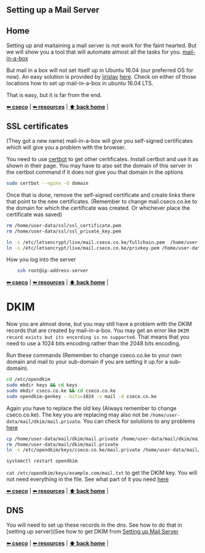 ## Setting up a Mail Server

## Home

Setting up and maitaining a mail server is not work for the faint hearted. But we will show you a tool that will automate almost all the tasks for you. [mail-in-a-box](https://mailinabox.email/)

But mail in a box will not set itself up in Ubuntu 16.04 (our preferred OS for now). An easy solution is provided by [jirislav](https://github.com/mail-in-a-box/mailinabox/issues/758) [here](https://github.com/jirislav/mailinabox). Check on either of those locations how to set up mail-in-a-box in ubuntu 16.04 LTS.

That is easy, but it is far from the end.

**[⬅ cseco](http://github.com/cseco/cseco/tree/dev)** | **[⬅ resources](http://github.com/cseco/cseco/tree/dev/resources)** | **[⬆ back home](#home)** |

## SSL certificates
(They got a new name)
mail-in-a-box will give you self-signed certificates which will give you a problem with the browser.

You need to use [certbot](https://certbot.eff.org/lets-encrypt/ubuntuxenial-nginx) to get other certificates. Install certbot and use it as shown in their page. You may have to also set the domain of this server in the certbot command if it does not give you that domain in the options

```sh
sudo certbot --nginx -d domain
```

Once that is done, remove the self-signed certificate and create links there that point to the new certificates. (Remember to change mail.cseco.co.ke to the domain for which the certificate was created. Or whichever place the certificate was saved)

```sh
rm /home/user-data/ssl/ssl_certificate.pem
rm /home/user-data/ssl/ssl_private_key.pem

ln -s /etc/letsencrypt/live/mail.cseco.co.ke/fullchain.pem  /home/user-data/ssl/ssl_certificate.pem
ln -s /etc/letsencrypt/live/mail.cseco.co.ke/privkey.pem /home/user-data/ssl/ssl_private_key.pem
```

How you log into the server
```sh
	ssh root@ip-address-server
```

**[⬅ cseco](http://github.com/cseco/cseco/tree/dev)** | **[⬅ resources](http://github.com/cseco/cseco/tree/dev/resources)** | **[⬆ back home](#home)** |

# DKIM
Now you are almost done, but you may still have a problem with the DKIM records that are created by mail-in-a-box. You may get an error like `DKIM record exists but its encording is no supported`. That means that you need to use a 1024 bits encoding rather than the 2048 bits encoding.

Run these commands (Remember to change cseco.co.ke to your own domain and mail to your sub-domain if you are setting it up for a sub-domain).

```sh
cd /etc/opendkim
sudo mkdir keys && cd keys
sudo mkdir cseco.co.ke && cd cseco.co.ke
sudo opendkim-genkey --bits=1024 -s mail -d cseco.co.ke
```

Again you have to replace the old key (Always remember to change cseco.co.ke). The key you are replacing may also not be `/home/user-data/mail/dkim/mail.private`. You can check for solutions to any problems [here](https://discourse.mailinabox.email/t/dkim-signature-header-exists-but-is-not-valid/1968/5)

```sh
cp /home/user-data/mail/dkim/mail.private /home/user-data/mail/dkim/mail.private.bac
rm /home/user-data/mail/dkim/mail.private
ln -s /etc/opendkim/keys/cseco.co.ke/mail.private /home/user-data/mail/dkim/mail.private

systemctl restart opendkim
```


`cat /etc/opendkim/keys/example.com/mail.txt` to get the DKIM key. You will not need everything in the file. See what part of it you need [here](https://discourse.mailinabox.email/t/dkim-signature-header-exists-but-is-not-valid/1968/5)

**[⬅ cseco](http://github.com/cseco/cseco/tree/dev)** | **[⬅ resources](http://github.com/cseco/cseco/tree/dev/resources)** | **[⬆ back home](#home)** |

## DNS
You will need to set up these records in the dns. See how to do that in [setting up server](See how to get DKIM from [Setting up Mail Server](https://github.com/cseco/cseco/blob/dev/resources/SERVER.md#dns)

**[⬅ cseco](http://github.com/cseco/cseco/tree/dev)** | **[⬅ resources](http://github.com/cseco/cseco/tree/dev/resources)** | **[⬆ back home](#home)** |